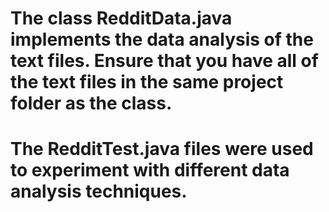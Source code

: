 # The class RedditData.java implements the data analysis of the text files. Ensure that you have all of the text files in the same project folder as the class.
# The RedditTest.java files were used to experiment with different data analysis techniques.

